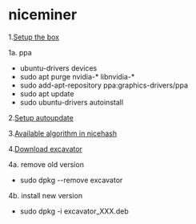 # niceminer

1.[Setup the box](https://www.pugetsystems.com/labs/hpc/The-Best-Way-To-Install-Ubuntu-18-04-with-NVIDIA-Drivers-and-any-Desktop-Flavor-1178/)

1a. ppa
* ubuntu-drivers devices
* sudo apt purge nvidia-\* libnvidia-\*
* sudo add-apt-repository ppa:graphics-drivers/ppa
* sudo apt update
* sudo ubuntu-drivers autoinstall


2.[Setup autoupdate](https://help.ubuntu.com/lts/serverguide/automatic-updates.html)

3.[Available algorithm in nicehash](https://www.nicehash.com/algorithm)

4.[Download excavator](https://github.com/nicehash/excavator/releases)

4a. remove old version
* sudo dpkg --remove excavator

4b. install new version
* sudo dpkg -i excavator_XXX.deb
